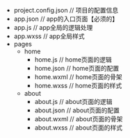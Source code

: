 - project.config.json // 项目的配置信息
- app.json // app的入口页面【必须的】
- app.js // app全局的逻辑处理
- app.wxss // app全局样式
- pages
  - home
    - home.js // home页面的逻辑
    - home.json // home页面的配置
    - home.wxml // home页面的骨架
    - home.wxss // home页面的样式
  - about
    - about.js // about页面的逻辑
    - about.json // about页面的配置
    - about.wxml // about页面的骨架
    - about.wxss // about页面的样式